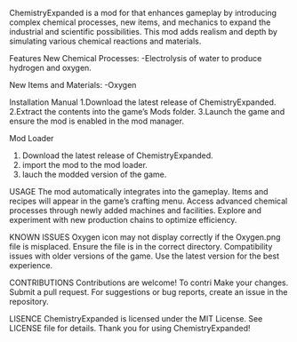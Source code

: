 ChemistryExpanded is a mod for  that enhances gameplay by introducing complex chemical processes, new items, and mechanics to expand the industrial and scientific possibilities. This mod adds realism and depth by simulating various chemical reactions and materials.

Features
New Chemical Processes:
-Electrolysis of water to produce hydrogen and oxygen.

New Items and Materials:
-Oxygen

Installation
Manual
1.Download the latest release of ChemistryExpanded.
2.Extract the contents into the game’s Mods folder.
3.Launch the game and ensure the mod is enabled in the mod manager.

Mod Loader
1. Download the latest release of ChemistryExpanded.
2. import the mod to the mod loader.
3. lauch the modded version of the game.

USAGE
The mod automatically integrates into the gameplay. Items and recipes will appear in the game’s crafting menu.
Access advanced chemical processes through newly added machines and facilities.
Explore and experiment with new production chains to optimize efficiency.


KNOWN ISSUES
Oxygen icon may not display correctly if the Oxygen.png file is misplaced. Ensure the file is in the correct directory.
Compatibility issues with older versions of the game. Use the latest version for the best experience.


CONTRIBUTIONS
Contributions are welcome! To contri
Make your changes.
Submit a pull request.
For suggestions or bug reports, create an issue in the repository.

LISENCE
ChemistryExpanded is licensed under the MIT License. See LICENSE file for details.
Thank you for using ChemistryExpanded!

